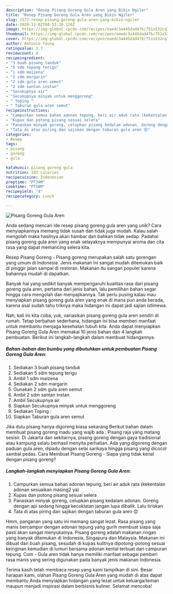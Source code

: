 ```yaml
---
description: "Resep Pisang Goreng Gula Aren yang Bikin Ngiler"
title: "Resep Pisang Goreng Gula Aren yang Bikin Ngiler"
slug: 2572-resep-pisang-goreng-gula-aren-yang-bikin-ngiler
date: 2020-11-02T08:53:10.126Z
image: https://img-global.cpcdn.com/recipes/eaedc3a445dad47b/751x532cq70/pisang-goreng-gula-aren-foto-resep-utama.jpg
thumbnail: https://img-global.cpcdn.com/recipes/eaedc3a445dad47b/751x532cq70/pisang-goreng-gula-aren-foto-resep-utama.jpg
cover: https://img-global.cpcdn.com/recipes/eaedc3a445dad47b/751x532cq70/pisang-goreng-gula-aren-foto-resep-utama.jpg
author: Antonio Young
ratingvalue: 3.7
reviewcount: 4
recipeingredient:
- "3 buah pisang tanduk"
- "5 sdm tepung terigu"
- "1 sdm maizena"
- "2 sdm margarin"
- "2 sdm gula aren semut"
- "2 sdm santan instan"
- "Secukupnya air"
- "Secukupnya minyak untuk menggoreng"
- " Toping "
- " Taburan gula aren semut"
recipeinstructions:
- "Campurkan semua bahan adonan tepung, beri air aduk rata (kekentalan adonan sesuaikan masing2 ya)"
- "Kupas dan potong pisang sesuai selera"
- "Panaskan minyak goreng, celupkan pisang kedalam adonan. Goreng dengan api sedang hingga kecoklatan jangan lupa dibalik. Lalu tiriskan"
- "Tata di atas piring dan sajikan dengan taburan gula aren 😍"
categories:
- Resep
tags:
- pisang
- goreng
- gula

katakunci: pisang goreng gula 
nutrition: 183 calories
recipecuisine: Indonesian
preptime: "PT34M"
cooktime: "PT50M"
recipeyield: "4"
recipecategory: Lunch

---
```



![Pisang Goreng Gula Aren](https://img-global.cpcdn.com/recipes/eaedc3a445dad47b/751x532cq70/pisang-goreng-gula-aren-foto-resep-utama.jpg)

Anda sedang mencari ide resep pisang goreng gula aren yang unik? Cara menyiapkannya memang tidak susah dan tidak juga mudah. Kalau salah mengolah maka hasilnya akan hambar dan bahkan tidak sedap. Padahal pisang goreng gula aren yang enak selayaknya mempunyai aroma dan cita rasa yang dapat memancing selera kita.

Resep Pisang Goreng - Pisang goreng merupakan salah satu gorengan yang umum di Indonesia. Jenis makanan ini sangat mudah ditemukan baik di pinggir jalan sampai di restoran. Makanan itu sangan populer karena bahannya mudah di dapatkan.

Banyak hal yang sedikit banyak mempengaruhi kualitas rasa dari pisang goreng gula aren, pertama dari jenis bahan, lalu pemilihan bahan segar hingga cara mengolah dan menyajikannya. Tak perlu pusing kalau mau menyiapkan pisang goreng gula aren yang enak di mana pun anda berada, karena asal sudah tahu triknya maka hidangan ini dapat jadi sajian istimewa.


Nah, kali ini kita coba, yuk, variasikan pisang goreng gula aren sendiri di rumah. Tetap berbahan sederhana, hidangan ini bisa memberi manfaat untuk membantu menjaga kesehatan tubuh kita. Anda dapat menyiapkan Pisang Goreng Gula Aren memakai 10 jenis bahan dan 4 langkah pembuatan. Berikut ini langkah-langkah dalam membuat hidangannya.

<!--inarticleads1-->

##### Bahan-bahan dan bumbu yang dibutuhkan untuk pembuatan Pisang Goreng Gula Aren:

1. Sediakan 3 buah pisang tanduk
1. Sediakan 5 sdm tepung terigu
1. Ambil 1 sdm maizena
1. Sediakan 2 sdm margarin
1. Gunakan 2 sdm gula aren semut
1. Ambil 2 sdm santan instan
1. Ambil Secukupnya air
1. Siapkan Secukupnya minyak untuk menggoreng
1. Sediakan  Toping :
1. Siapkan  Taburan gula aren semut


Jika dulu pisang hanya digoreng biasa sekarang Berikut bahan dalam membuat pisang goreng madu yang wajib ada : Pisang raja yang matang sesisir. Di Jakarta dan sekitarnya, pisang goreng dengan gaya tradisional atau kampung selalu berhasil menyita perhatian. Ada yang digoreng dengan paduan gula aren, dipadu dengan selai sarikaya hingga pisang yang dicocol sambal pedas. Cara Membuat Pisang Goreng - Siapa yang tidak kenal dengan pisang goreng? 

<!--inarticleads2-->

##### Langkah-langkah menyiapkan Pisang Goreng Gula Aren:

1. Campurkan semua bahan adonan tepung, beri air aduk rata (kekentalan adonan sesuaikan masing2 ya)
1. Kupas dan potong pisang sesuai selera
1. Panaskan minyak goreng, celupkan pisang kedalam adonan. Goreng dengan api sedang hingga kecoklatan jangan lupa dibalik. Lalu tiriskan
1. Tata di atas piring dan sajikan dengan taburan gula aren 😍


Hmm, panganan yang satu ini memang sangat lezat. Rasa pisang yang manis bercampur dengan adonan tepung yang gurih membuat siapa saja pasti akan sangat menyukainya. Pisang goreng adalah makanan ringan yang banyak ditemukan di Indonesia, Singapura dan Malaysia. Makanan ini dibuat dari buah pisang, sesudah di kupas kulitnya dipotong-potong sesuai keinginan kemudian di lumuri bersama adonan kental terbuat dari campuran tepung. Com - Gula aren tidak hanya memiliki manfaat sebagai pemberi rasa manis yang sering digunakan pada banyak jenis makanan Indonesia. 

Terima kasih telah membaca resep yang kami tampilkan di sini. Besar harapan kami, olahan Pisang Goreng Gula Aren yang mudah di atas dapat membantu Anda menyiapkan hidangan yang lezat untuk keluarga/teman maupun menjadi inspirasi dalam berbisnis kuliner. Selamat mencoba!
